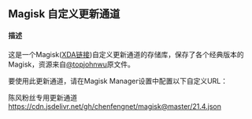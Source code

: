 ## Magisk 自定义更新通道 
#### 描述

这是一个Magisk([XDA链接](https://forum.xda-developers.com/apps/magisk/official-magisk-v7-universal-systemless-t3473445))自定义更新通道的存储库，保存了各个经典版本的Magisk，资源来自[@topjohnwu](https://github.com/topjohnwu)原文件。

要使用此更新通道，请在Magisk Manager设置中配置以下自定义URL：

陈风粉丝专用更新通道
https://cdn.jsdelivr.net/gh/chenfengnet/magisk@master/21.4.json

